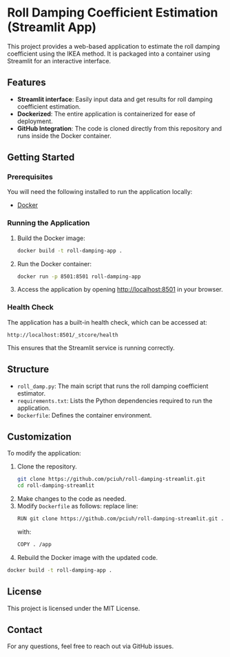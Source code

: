 # Roll Damping Coefficient Estimation (Streamlit App)

This project provides a web-based application to estimate the roll damping coefficient using the IKEA method. It is packaged into a container using Streamlit for an interactive interface.

## Features

- **Streamlit interface**: Easily input data and get results for roll damping coefficient estimation.
- **Dockerized**: The entire application is containerized for ease of deployment.
- **GitHub Integration**: The code is cloned directly from this repository and runs inside the Docker container.

## Getting Started

### Prerequisites

You will need the following installed to run the application locally:

- [Docker](https://docs.docker.com/get-docker/)

### Running the Application

1. Build the Docker image:

   ```bash
   docker build -t roll-damping-app .
   ```

2. Run the Docker container:

   ```bash
   docker run -p 8501:8501 roll-damping-app
   ```

3. Access the application by opening [http://localhost:8501](http://localhost:8501) in your browser.

### Health Check

The application has a built-in health check, which can be accessed at:

```
http://localhost:8501/_stcore/health
```

This ensures that the Streamlit service is running correctly.

## Structure

- `roll_damp.py`: The main script that runs the roll damping coefficient estimator.
- `requirements.txt`: Lists the Python dependencies required to run the application.
- `Dockerfile`: Defines the container environment.

## Customization

To modify the application:

1. Clone the repository.
   ```bash
   git clone https://github.com/pciuh/roll-damping-streamlit.git
   cd roll-damping-streamlit
   ```
2. Make changes to the code as needed.
3. Modify `Dockerfile` as follows:
    replace line:
    ```bash
    RUN git clone https://github.com/pciuh/roll-damping-streamlit.git .
    ```
    with:
    ```bash
    COPY . /app
    ```
3. Rebuild the Docker image with the updated code.

```bash
docker build -t roll-damping-app .
```

## License

This project is licensed under the MIT License.

## Contact

For any questions, feel free to reach out via GitHub issues.
